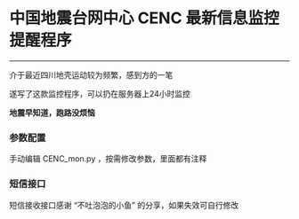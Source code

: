 # 中国地震台网中心 CENC 最新信息监控提醒程序

----

介于最近四川地壳运动较为频繁，感到方的一笔

遂写了这款监控程序，可以扔在服务器上24小时监控

**地震早知道，跑路没烦恼**

### 参数配置

手动编辑 CENC_mon.py ，按需修改参数，里面都有注释

### 短信接口

短信接收接口感谢 “不吐泡泡的小鱼” 的分享，如果失效可自行修改

